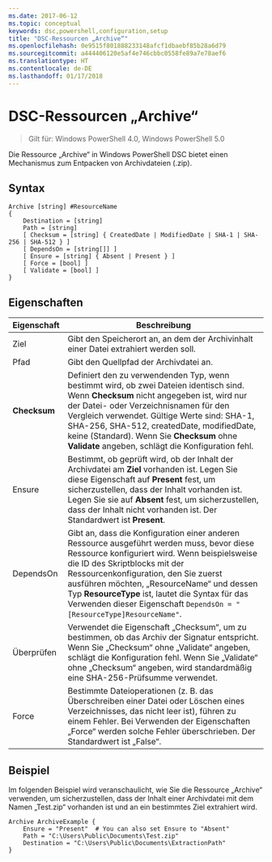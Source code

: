 ```yaml
---
ms.date: 2017-06-12
ms.topic: conceptual
keywords: dsc,powershell,configuration,setup
title: "DSC-Ressourcen „Archive“"
ms.openlocfilehash: 0e9515f801888233148afcf1dbaebf85b28a6d79
ms.sourcegitcommit: a444406120e5af4e746cbbc0558fe89a7e78aef6
ms.translationtype: HT
ms.contentlocale: de-DE
ms.lasthandoff: 01/17/2018
---
```

# <a name="dsc-archive-resource"></a>DSC-Ressourcen „Archive“

> Gilt für: Windows PowerShell 4.0, Windows PowerShell 5.0

Die Ressource „Archive“ in Windows PowerShell DSC bietet einen Mechanismus zum Entpacken von Archivdateien (.zip).

## <a name="syntax"></a>Syntax
```MOF
Archive [string] #ResourceName
{
    Destination = [string]
    Path = [string]
    [ Checksum = [string] { CreatedDate | ModifiedDate | SHA-1 | SHA-256 | SHA-512 } ]
    [ DependsOn = [string[]] ]
    [ Ensure = [string] { Absent | Present } ]
    [ Force = [bool] ]
    [ Validate = [bool] ]
}
```

## <a name="properties"></a>Eigenschaften

|  Eigenschaft  |  Beschreibung   |
|---|---|
| Ziel| Gibt den Speicherort an, an dem der Archivinhalt einer Datei extrahiert werden soll.|
| Pfad| Gibt den Quellpfad der Archivdatei an.|
| __Checksum__| Definiert den zu verwendenden Typ, wenn bestimmt wird, ob zwei Dateien identisch sind. Wenn __Checksum__ nicht angegeben ist, wird nur der Datei- oder Verzeichnisnamen für den Vergleich verwendet. Gültige Werte sind: SHA-1, SHA-256, SHA-512, createdDate, modifiedDate, keine (Standard). Wenn Sie __Checksum__ ohne __Validate__ angeben, schlägt die Konfiguration fehl.|
| Ensure| Bestimmt, ob geprüft wird, ob der Inhalt der Archivdatei am __Ziel__ vorhanden ist. Legen Sie diese Eigenschaft auf __Present__ fest, um sicherzustellen, dass der Inhalt vorhanden ist. Legen Sie sie auf __Absent__ fest, um sicherzustellen, dass der Inhalt nicht vorhanden ist. Der Standardwert ist __Present__.|
| DependsOn | Gibt an, dass die Konfiguration einer anderen Ressource ausgeführt werden muss, bevor diese Ressource konfiguriert wird. Wenn beispielsweise die ID des Skriptblocks mit der Ressourcenkonfiguration, den Sie zuerst ausführen möchten, „ResourceName“ und dessen Typ __ResourceType__ ist, lautet die Syntax für das Verwenden dieser Eigenschaft `DependsOn = "[ResourceType]ResourceName"`.|
| Überprüfen| Verwendet die Eigenschaft „Checksum“, um zu bestimmen, ob das Archiv der Signatur entspricht. Wenn Sie „Checksum“ ohne „Validate“ angeben, schlägt die Konfiguration fehl. Wenn Sie „Validate“ ohne „Checksum“ angeben, wird standardmäßig eine SHA-256-Prüfsumme verwendet.|
| Force| Bestimmte Dateioperationen (z. B. das Überschreiben einer Datei oder Löschen eines Verzeichnisses, das nicht leer ist), führen zu einem Fehler. Bei Verwenden der Eigenschaften „Force“ werden solche Fehler überschrieben. Der Standardwert ist „False“.|

## <a name="example"></a>Beispiel

Im folgenden Beispiel wird veranschaulicht, wie Sie die Ressource „Archive“ verwenden, um sicherzustellen, dass der Inhalt einer Archivdatei mit dem Namen „Test.zip“ vorhanden ist und an ein bestimmtes Ziel extrahiert wird.

```
Archive ArchiveExample {
    Ensure = "Present"  # You can also set Ensure to "Absent"
    Path = "C:\Users\Public\Documents\Test.zip"
    Destination = "C:\Users\Public\Documents\ExtractionPath"
}
```

